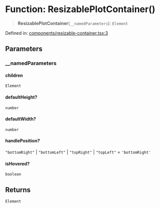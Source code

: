 # Function: ResizablePlotContainer()

> **ResizablePlotContainer**(`__namedParameters`): `Element`

Defined in: [components/resizable-container.tsx:3](https://github.com/geodaopenjs/openassistant/blob/2cb8f20a901f3385efeb40778248119c5e49db78/packages/common/src/components/resizable-container.tsx#L3)

## Parameters

### \_\_namedParameters

#### children

`Element`

#### defaultHeight?

`number`

#### defaultWidth?

`number`

#### handlePosition?

`"bottomRight"` \| `"bottomLeft"` \| `"topRight"` \| `"topLeft"` = `'bottomRight'`

#### isHovered?

`boolean`

## Returns

`Element`
